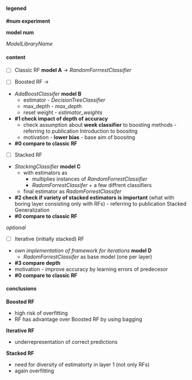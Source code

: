 
#### legened
**#num experiment**

**model num**

*ModelLibraryName*

#### content

- [ ]  Classic RF **model A** -> *RandomForrrestClassifier*

- [ ] Boosted RF -> 
- *AdaBoostClassifer* **model B**
	- estimator - *DecisionTreeClassifier* 
	- max_depth  - *max_depth*
	- reset weight - *estimator_weights*
- **#1 check impact of depth of accuracy**
	- check assumption about **week classifier** to boosting methods - referring to publication Introduction to boositng
	- motivation - **lower bias** - base aim of boositng
- **#0 compare to classic RF**

- [ ] Stacked RF
- *StackingClassifier* **model C**
	- with estimators as
		- multiplies instances of *RandomForrestClassifier*
		- *RadomForrestClassifer* + a few diffrent classifiers
	- final estimator as *RadomForrestClassifer*
- **#2 check if variety of stacked estimators is important** (what with boring layer consisting only with RFs) -  referring to publication Stacked Generalization
- **#0 compare to classic RF**

*optional*
- [ ] Iterative (initially stacked) RF
- *own implementation of framework for iterations* **model D**
	- *RadomForrestClassifer* as base model (one per layer)
- **#3 compare depth**
- motivation - improve accuracy by learning errors of predecesor
- **#0 compare to classic RF**

#### conclusions
**Boosted RF**
- high risk of overfitting
- RF has advantage over Boosted RF by using bagging

**Iterative RF**
- underrepresentation of correct predictions

**Stacked RF**
- need for diversity of estimatorty in layer 1 (not only RFs)
- again overfitting
